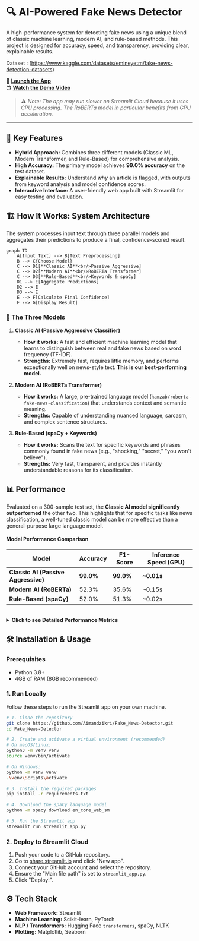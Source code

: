 # 🔍 AI-Powered Fake News Detector

A high-performance system for detecting fake news using a unique blend of classic machine learning, modern AI, and rule-based methods. This project is designed for accuracy, speed, and transparency, providing clear, explainable results.

Dataset : (https://www.kaggle.com/datasets/emineyetm/fake-news-detection-datasets)

🚀 **[Launch the App](https://fakenewsdetectorpy-passiveaggresive.streamlit.app/)**  
📺 **[Watch the Demo Video](https://youtu.be/HgOg7ztfMWA)**

> ⚠️ *Note: The app may run slower on Streamlit Cloud because it uses CPU processing. The RoBERTa model in particular benefits from GPU acceleration.*

---

## 🎯 Key Features

- **Hybrid Approach:** Combines three different models (Classic ML, Modern Transformer, and Rule-Based) for comprehensive analysis.
- **High Accuracy:** The primary model achieves **99.0% accuracy** on the test dataset.
- **Explainable Results:** Understand *why* an article is flagged, with outputs from keyword analysis and model confidence scores.
- **Interactive Interface:** A user-friendly web app built with Streamlit for easy testing and evaluation.

## 🏗️ How It Works: System Architecture

The system processes input text through three parallel models and aggregates their predictions to produce a final, confidence-scored result.

```mermaid
graph TD
    A[Input Text] --> B[Text Preprocessing]
    B --> C{Choose Model}
    C --> D1[**Classic AI**<br/>Passive Aggressive]
    C --> D2[**Modern AI**<br/>RoBERTa Transformer]
    C --> D3[**Rule-Based**<br/>Keywords & spaCy]
    D1 --> E[Aggregate Predictions]
    D2 --> E
    D3 --> E
    E --> F[Calculate Final Confidence]
    F --> G[Display Result]
```

### 🧠 The Three Models

1.  **Classic AI (Passive Aggressive Classifier)**
    - **How it works:** A fast and efficient machine learning model that learns to distinguish between real and fake news based on word frequency (TF-IDF).
    - **Strengths:** Extremely fast, requires little memory, and performs exceptionally well on news-style text. **This is our best-performing model.**

2.  **Modern AI (RoBERTa Transformer)**
    - **How it works:** A large, pre-trained language model (`hamzab/roberta-fake-news-classification`) that understands context and semantic meaning.
    - **Strengths:** Capable of understanding nuanced language, sarcasm, and complex sentence structures.

3.  **Rule-Based (spaCy + Keywords)**
    - **How it works:** Scans the text for specific keywords and phrases commonly found in fake news (e.g., "shocking," "secret," "you won't believe").
    - **Strengths:** Very fast, transparent, and provides instantly understandable reasons for its classification.

## 📊 Performance

Evaluated on a 300-sample test set, the **Classic AI model significantly outperformed** the other two. This highlights that for specific tasks like news classification, a well-tuned classic model can be more effective than a general-purpose large language model.

#### Model Performance Comparison

| Model | Accuracy | F1-Score | Inference Speed (GPU) |
|-------|----------|----------|-----------------------|
| **Classic AI (Passive Aggressive)** | **99.0%** | **99.0%** | **~0.01s** |
| **Modern AI (RoBERTa)** | 52.3% | 35.6% | ~0.15s |
| **Rule-Based (spaCy)**| 52.0% | 51.3% | ~0.02s |

<br>

<details>
<summary><b>Click to see Detailed Performance Metrics</b></summary>

#### Classic AI (Passive Aggressive) - 99.0% Accuracy
```
Confusion Matrix:
              Predicted
Actual      Fake    Real
  Fake      153      2
  Real        1    144
---
- Precision: 99.4%
- Recall: 98.7%
```

#### Modern AI (RoBERTa) - 52.3% Accuracy
*The lower performance is likely due to a mismatch between the model's original training data and our specific test dataset.*
```
Confusion Matrix:
              Predicted
Actual      Fake    Real
  Fake      124     31
  Real      112     33
---
- Precision: 52.5%
- Recall: 80.0%
```

#### Rule-Based (spaCy) - 52.0% Accuracy
*This model provides a solid, interpretable baseline.*
```
Confusion Matrix:
              Predicted
Actual      Fake    Real
  Fake       81     74
  Real       70     75
---
- Precision: 53.6%
- Recall: 52.3%
```
</details>

## 🛠️ Installation & Usage

### Prerequisites
- Python 3.8+
- 4GB of RAM (8GB recommended)

### 1. Run Locally

Follow these steps to run the Streamlit app on your own machine.

```bash
# 1. Clone the repository
git clone https://github.com/Aimandzikri/Fake_News-Detector.git
cd Fake_News-Detector

# 2. Create and activate a virtual environment (recommended)
# On macOS/Linux:
python3 -m venv venv
source venv/bin/activate

# On Windows:
python -m venv venv
.\venv\Scripts\activate

# 3. Install the required packages
pip install -r requirements.txt

# 4. Download the spaCy language model
python -m spacy download en_core_web_sm

# 5. Run the Streamlit app
streamlit run streamlit_app.py
```

### 2. Deploy to Streamlit Cloud

1.  Push your code to a GitHub repository.
2.  Go to [share.streamlit.io](https://share.streamlit.io/) and click "New app".
3.  Connect your GitHub account and select the repository.
4.  Ensure the "Main file path" is set to `streamlit_app.py`.
5.  Click "Deploy!".

## ⚙️ Tech Stack

- **Web Framework:** Streamlit
- **Machine Learning:** Scikit-learn, PyTorch
- **NLP / Transformers:** Hugging Face `transformers`, spaCy, NLTK
- **Plotting:** Matplotlib, Seaborn
